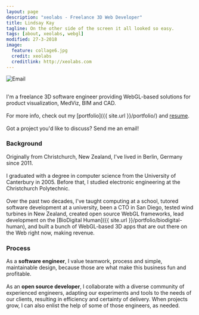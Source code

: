 ```yaml
---
layout: page
description: "xeolabs - Freelance 3D Web Developer"
title: Lindsay Kay
tagline: On the other side of the screen it all looked so easy.
tags: [about, xeolabs, webgl]
modified: 27-3-2018
image:
  feature: collage6.jpg
  credit: xeolabs
  creditlink: http://xeolabs.com
---
```


![Email](../images/email2.png)

<br>I'm a freelance 3D software engineer providing WebGL-based solutions for product visualization, MedViz, 
BIM and CAD.<br><br>
For more info, check out my [portfolio]({{ site.url }}/portfolio/) and [resume](http://linkedin.com/in/lindsaystanleykay).<br><br>Got a project you'd like to discuss? Send me an email! 

### Background

Originally from Christchurch, New Zealand, I've lived in Berlin, Germany since 2011.
<br><br>
I graduated with a degree in computer science from the University of Canterbury in 2005. Before that, 
I studied electronic engineering at the Christchurch Polytechnic.
<br><br>
Over the past two decades, I've taught computing at a school, tutored software development at a 
university, been a CTO in San Diego, tested wind turbines in New Zealand, created open source WebGL frameworks, 
lead development on the [BioDigital Human]({{ site.url }}/portfolio/biodigital-human), 
and built a bunch of WebGL-based 3D apps that are out there on the Web right now, making revenue.

### Process

As a **software engineer**, I value teamwork, process and simple, maintainable design, because those are what make this 
business fun and profitable. 
<br><br>
As an **open source developer**, I collaborate with a diverse community of experienced engineers, adapting our experiments 
and tools to the needs of our clients, resulting in efficiency and certainty of delivery. When projects grow, I can also enlist 
the help of some of those engineers, as needed. 


<!-- [^1]: Please note that, after the first couple of meetings, we'd need to formalize things before moving forward. -->


